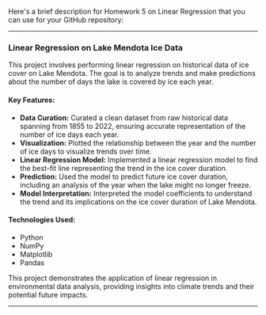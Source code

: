 Here's a brief description for Homework 5 on Linear Regression that you can use for your GitHub repository:

---

### Linear Regression on Lake Mendota Ice Data

This project involves performing linear regression on historical data of ice cover on Lake Mendota. The goal is to analyze trends and make predictions about the number of days the lake is covered by ice each year.

#### Key Features:
- **Data Curation:** Curated a clean dataset from raw historical data spanning from 1855 to 2022, ensuring accurate representation of the number of ice days each year.
- **Visualization:** Plotted the relationship between the year and the number of ice days to visualize trends over time.
- **Linear Regression Model:** Implemented a linear regression model to find the best-fit line representing the trend in the ice cover duration.
- **Prediction:** Used the model to predict future ice cover duration, including an analysis of the year when the lake might no longer freeze.
- **Model Interpretation:** Interpreted the model coefficients to understand the trend and its implications on the ice cover duration of Lake Mendota.

#### Technologies Used:
- Python
- NumPy
- Matplotlib
- Pandas

This project demonstrates the application of linear regression in environmental data analysis, providing insights into climate trends and their potential future impacts.

---

